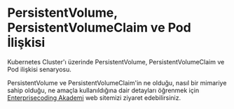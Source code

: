 # PersistentVolume, PersistentVolumeClaim ve Pod İlişkisi
Kubernetes Cluster'ı üzerinde PersistentVolume, PersistentVolumeClaim ve Pod ilişkisi senaryosu.

PersistentVolume ve PersistentVolumeClaim'in ne olduğu, nasıl bir mimariye sahip olduğu, ne amaçla kullanıldığına dair detayları öğrenmek için [Enterprisecoding Akademi](http://akademi.enterprisecoding.com/) web sitemizi ziyaret edebilirsiniz.